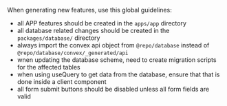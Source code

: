 When generating new features, use this global guidelines:
- all APP features should be created in the `apps/app` directory
- all database related changes should be created in the `packages/database/` directory
- always import the convex api object from `@repo/database` instead of `@repo/database/convex/_generated/api`
- wnen updating the database scheme, need to create migration scripts for the affected tables
- when using useQuery to get data from the database, ensure that that is done inside a client component
- all form submit buttons should be disabled unless all form fields are valid